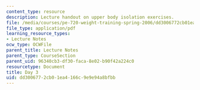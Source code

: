 ```yaml
---
content_type: resource
description: Lecture handout on upper body isolation exercises.
file: /media/courses/pe-720-weight-training-spring-2006/dd3006772cb01ea4166c9e9e94a8bfbb_day3.pdf
file_type: application/pdf
learning_resource_types:
- Lecture Notes
ocw_type: OCWFile
parent_title: Lecture Notes
parent_type: CourseSection
parent_uid: 96340cb3-df30-faca-8e02-b90f42a224c0
resourcetype: Document
title: Day 3
uid: dd300677-2cb0-1ea4-166c-9e9e94a8bfbb
---
```

